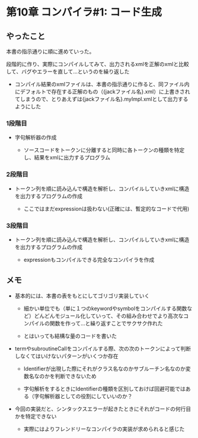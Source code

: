 # 第10章 コンパイラ#1: コード生成

## やったこと

本書の指示通りに順に進めていった。

段階的に作り、実際にコンパイルしてみて、出力されるxmlを正解のxmlと比較して、バグやエラーを直して…というのを繰り返した

* コンパイル結果のxmlファイルは、本書の指示通りに作ると、同ファイル内にデフォルトで存在する正解のもの（{jackファイル名}.xml）に上書きされてしまうので、とりあえずは{jackファイル名}.myImpl.xmlとして出力するようにした

### 1段階目

* 字句解析器の作成
    
    * ソースコードをトークンに分離すると同時に各トークンの種類を特定し、結果をxmlに出力するプログラム

### 2段階目

* トークン列を順に読み込んで構造を解析し、コンパイルしていきxmlに構造を出力するプログラムの作成

    * ここではまだexpressionは扱わない(正確には、暫定的なコードで代用)

### 3段階目

* トークン列を順に読み込んで構造を解析し、コンパイルしていきxmlに構造を出力するプログラムの作成

    * expressionもコンパイルできる完全なコンパイラを作成

## メモ

* 基本的には、本書の表をもとにしてゴリゴリ実装していく

    * 細かい単位でも（単に１つのkeywordやsymbolをコンパイルする関数など）どんどんモジュール化していって、その組み合わせでより高次なコンパイルの関数を作って…と繰り返すことでサクサク作れた
    
    * とはいっても結構な量のコードを書いた

* termやsubroutineCallをコンパイルする際、次の次のトークンによって判断しなくてはいけないパターンがいくつか存在

    * Identifierが出現した際にそれがクラス名なのかサブルーチン名なのか変数名なのかを判断できないため

    * 字句解析をするときにIdentifierの種類を区別しておけば回避可能ではある（字句解析器としての役割にしていいのか？

* 今回の実装だと、シンタックスエラーが起きたときにそれがコードの何行目かを特定できない

    * 実際にはよりフレンドリーなコンパイラの実装が求められると感じた